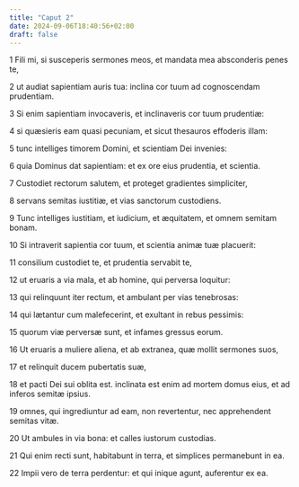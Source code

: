 ```yaml
---
title: "Caput 2"
date: 2024-09-06T18:40:56+02:00
draft: false
---
```




1 Fili mi, si susceperis sermones meos, et mandata mea absconderis penes te,

2 ut audiat sapientiam auris tua: inclina cor tuum ad cognoscendam prudentiam.

3 Si enim sapientiam invocaveris, et inclinaveris cor tuum prudentiæ:

4 si quæsieris eam quasi pecuniam, et sicut thesauros effoderis illam:

5 tunc intelliges timorem Domini, et scientiam Dei invenies:

6 quia Dominus dat sapientiam: et ex ore eius prudentia, et scientia.

7 Custodiet rectorum salutem, et proteget gradientes simpliciter,

8 servans semitas iustitiæ, et vias sanctorum custodiens.

9 Tunc intelliges iustitiam, et iudicium, et æquitatem, et omnem semitam bonam.

10 Si intraverit sapientia cor tuum, et scientia animæ tuæ placuerit:

11 consilium custodiet te, et prudentia servabit te,

12 ut eruaris a via mala, et ab homine, qui perversa loquitur:

13 qui relinquunt iter rectum, et ambulant per vias tenebrosas:

14 qui lætantur cum malefecerint, et exultant in rebus pessimis:

15 quorum viæ perversæ sunt, et infames gressus eorum.

16 Ut eruaris a muliere aliena, et ab extranea, quæ mollit sermones suos,

17 et relinquit ducem pubertatis suæ,

18 et pacti Dei sui oblita est. inclinata est enim ad mortem domus eius, et ad inferos semitæ ipsius.

19 omnes, qui ingrediuntur ad eam, non revertentur, nec apprehendent semitas vitæ.

20 Ut ambules in via bona: et calles iustorum custodias.

21 Qui enim recti sunt, habitabunt in terra, et simplices permanebunt in ea.

22 Impii vero de terra perdentur: et qui inique agunt, auferentur ex ea.

